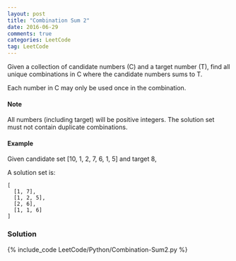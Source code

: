 ```yaml
---
layout: post
title: "Combination Sum 2"
date: 2016-06-29
comments: true
categories: LeetCode
tag: LeetCode
---
```


Given a collection of candidate numbers (C) and a target number (T), find all unique combinations in C where the candidate numbers sums to T.

Each number in C may only be used once in the combination.

#### Note
All numbers (including target) will be positive integers.
The solution set must not contain duplicate combinations.

#### Example
Given candidate set [10, 1, 2, 7, 6, 1, 5] and target 8, 

A solution set is: 
```
[
  [1, 7],
  [1, 2, 5],
  [2, 6],
  [1, 1, 6]
]
```

<!--more-->
### Solution

{% include_code LeetCode/Python/Combination-Sum2.py %}
